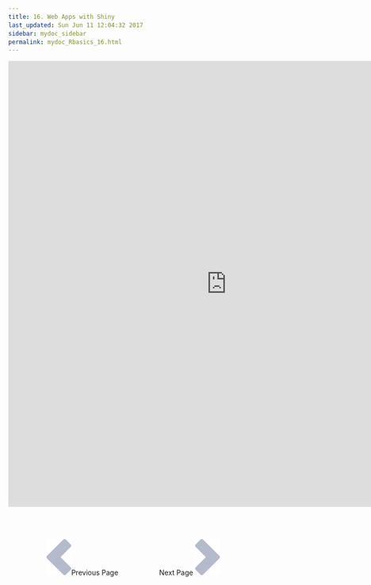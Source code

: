 ```yaml
---
title: 16. Web Apps with Shiny
last_updated: Sun Jun 11 12:04:32 2017
sidebar: mydoc_sidebar
permalink: mydoc_Rbasics_16.html
---
```


<iframe src="https://tgirke.shinyapps.io/diamonds/" style="border: none; width: 880px; height: 900px"></iframe>

<br><br><center><a href="mydoc_Rbasics_15.html"><img src="images/left_arrow.png" alt="Previous page."></a>Previous Page &nbsp; &nbsp; &nbsp; &nbsp; &nbsp; &nbsp; &nbsp; &nbsp; &nbsp; &nbsp; Next Page
<a href="mydoc_Rbasics_17.html"><img src="images/right_arrow.png" alt="Next page."></a></center>
